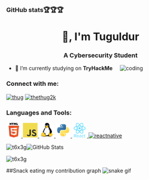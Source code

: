 ### GitHub stats🏆🏆🏆

<!--
**T6X3G/T6X3G** is a ✨ _special_ ✨ repository because its `README.md` (this file) appears on your GitHub profile.

Here are some ideas to get you started:

- 🔭 I’m currently working on ...
- 🌱 I’m currently learning ...
- 👯 I’m looking to collaborate on ...
- 🤔 I’m looking for help with ...
- 💬 Ask me about ...
- 📫 How to reach me: ...
- 😄 Pronouns: ...
- ⚡ Fun fact: ...
-->


<h1 align="center">👋, I'm Tuguldur</h1>
<h3 align="center">A Cybersecurity Student</h3>


<img align="right" alt="coding" width="200" src="https://thuglifecam.me/img/thuglife_og.jpg">	

- 🔭 I’m currently studying on **TryHackMe**

<h3 align="left">Connect with me:</h3>
<p align="left">
<a href="https://fb.com/togoldor.togoldor.37017" target="blank"><img align="center" src="https://raw.githubusercontent.com/rahuldkjain/github-profile-readme-generator/master/src/images/icons/Social/facebook.svg" alt="thug" height="30" width="40" /></a>
<a href="https://instagram.com/thethug2k" target="blank"><img align="center" src="https://raw.githubusercontent.com/rahuldkjain/github-profile-readme-generator/master/src/images/icons/Social/instagram.svg" alt="thethug2k" height="30" width="40" /></a>
</p>

<h3 align="left">Languages and Tools:</h3>
<p align="left"> <a href="https://www.w3.org/html/" target="_blank" rel="noreferrer"> <img src="https://raw.githubusercontent.com/devicons/devicon/master/icons/html5/html5-original-wordmark.svg" alt="html5" width="40" height="40"/> </a> <a href="https://developer.mozilla.org/en-US/docs/Web/JavaScript" target="_blank" rel="noreferrer"> <img src="https://raw.githubusercontent.com/devicons/devicon/master/icons/javascript/javascript-original.svg" alt="javascript" width="40" height="40"/> </a> <a href="https://www.linux.org/" target="_blank" rel="noreferrer"> <img src="https://raw.githubusercontent.com/devicons/devicon/master/icons/linux/linux-original.svg" alt="linux" width="40" height="40"/> </a> <a href="https://www.python.org" target="_blank" rel="noreferrer"> <img src="https://raw.githubusercontent.com/devicons/devicon/master/icons/python/python-original.svg" alt="python" width="40" height="40"/> </a> <a href="https://reactjs.org/" target="_blank" rel="noreferrer"> <img src="https://raw.githubusercontent.com/devicons/devicon/master/icons/react/react-original-wordmark.svg" alt="react" width="40" height="40"/> </a> <a href="https://reactnative.dev/" target="_blank" rel="noreferrer"> <img src="https://reactnative.dev/img/header_logo.svg" alt="reactnative" width="40" height="40"/> </a> </p>

<p><img align="left" src="https://github-readme-stats.vercel.app/api/top-langs?username=t6x3g&show_icons=true&locale=en&layout=compact&theme=dracula" alt="t6x3g" /></p>

![GitHub Stats](https://github-readme-stats.vercel.app/api?username=T6X3G&theme=radical)

<p><img align="center" src="https://github-readme-streak-stats.herokuapp.com/?user=t6x3g&theme=dracula" alt="t6x3g" /></p>


##Snack eating my contribution graph
![snake gif](https://github.com/T6X3G/T6X3G/blob/output/github-contribution-grid-snake.gif)



